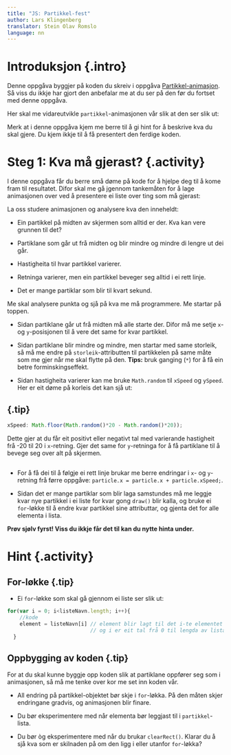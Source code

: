 ```yaml
---
title: "JS: Partikkel-fest"
author: Lars Klingenberg
translator: Stein Olav Romslo
language: nn
---
```



# Introduksjon {.intro}

Denne oppgåva byggjer på koden du skreiv i oppgåva
[Partikkel-animasjon](https://oppgaver.kidsakoder.no/web/partikkel_animasjon/partikkel_animasjon_nn). 
Så viss du ikkje har gjort den anbefalar me at du ser på den før du fortset 
med denne oppgåva.

Her skal me vidareutvikle `partikkel`-animasjonen vår slik at den ser slik ut:

<canvas id="canvas" width="500" height="500"></canvas>

<script>
        var canvas, ctx;
        var partikkelListe = [];

        window.onload = function(){
            canvas = document.getElementById("canvas");
            ctx = canvas.getContext("2d");
            setInterval(draw, 30);
        };

        //Teiknar og skyt particle opp
        function draw(){

            var particle = {
                x: 250,
                y: 250,
                xSpeed: Math.floor(Math.random()*20 - Math.random()*20),
                ySpeed: Math.floor(Math.random()*20 - Math.random()*20),
                size: 10

            };

            partikkelListe.push(particle);

            ctx.clearRect(0,0,500,500);


            for (var i=0; i<partikkelListe.length; i++) {
                particle = partikkelListe[i];



                ctx.fillStyle = 'red';
                ctx.fillRect(particle.x, particle.y,particle.size,particle.size);;

                particle.x = particle.x + particle.xSpeed;
                particle.y = particle.y + particle.ySpeed;

                particle.size = particle.size * 0.96;
            }

        }
</script>

Merk at i denne oppgåva kjem me berre til å gi hint for å beskrive kva du skal
gjere. Du kjem ikkje til å få presentert den ferdige koden.


# Steg 1: Kva må gjerast? {.activity}

I denne oppgåva får du berre små døme på kode for å hjelpe deg til å kome fram
til resultatet. Difor skal me gå jgennom tankemåten for å lage animasjonen over
ved å presentere ei liste over ting som må gjerast:

La oss studere animasjonen og analysere kva den inneheldt:

- Ein partikkel på midten av skjermen som alltid er der. Kva kan vere grunnen
  til det?

- Partiklane som går ut frå midten og blir mindre og mindre di lengre ut dei
  går.

- Hastigheita til hvar partikkel varierer.

- Retninga varierer, men ein partikkel beveger seg alltid i ei rett linje.

- Det er mange partiklar som blir til kvart sekund.

Me skal analysere punkta og sjå på kva me må programmere. Me startar på toppen.

- Sidan partiklane går ut frå midten må alle starte der. Difor må me setje `x`-
  og `y`-posisjonen til å vere det same for kvar partikkel.

- Sidan partiklane blir mindre og mindre, men startar med same storleik, så må
  me endre på `storleik`-attributten til partikkelen på same måte som me gjer
  når me skal flytte på den. __Tips:__ bruk ganging (`*`) for å få ein betre
  forminskingseffekt.

- Sidan hastigheita varierer kan me bruke `Math.random` til `xSpeed` og
  `ySpeed`. Her er eit døme på korleis det kan sjå ut:

## {.tip}

```js
xSpeed: Math.floor(Math.random()*20 - Math.random()*20));
```

Dette gjer at du får eit positivt eller negativt tal med varierande hastigheit
frå -20 til 20 i `x`-retning. Gjer det same for `y`-retninga for å få partiklane
til å bevege seg over alt på skjermen.

##

- For å få dei til å følgje ei rett linje brukar me berre endringar i `x`- og
  `y`-retning frå førre oppgåve: `particle.x = particle.x + particle.xSpeed;`.

- Sidan det er mange partiklar som blir laga samstundes må me leggje kvar nye
  partikkel i ei liste for kvar gong `draw()` blir kalla, og bruke ei
  `for`-løkke til å endre kvar partikkel sine attributtar, og gjenta det for
  alle elementa i lista.

__Prøv sjølv fyrst! Viss du ikkje får det til kan du nytte hinta under.__


# Hint {.activity}

## For-løkke {.tip}

- Ei `for`-løkke som skal gå gjennom ei liste ser slik ut:

```js
for(var i = 0; i<listeNavn.length; i++){
    //kode
    element = listeNavn[i] // element blir lagt til det i-te elementet i lista,
                           // og i er eit tal frå 0 til lengda av lista.
  }
```

## Oppbygging av koden {.tip}

For at du skal kunne byggje opp koden slik at partiklane oppfører seg som i
animasjonen, så må me tenke over kor me set inn koden vår.

- All endring på partikkel-objektet bør skje i `for`-løkka. På den måten skjer
  endringane gradvis, og animasjonen blir finare.

- Du bør eksperimentere med når elementa bør leggjast til i `partikkel`-lista.

- Du bør òg eksperimentere med når du brukar `clearRect()`. Klarar du å sjå kva
  som er skilnaden på om den ligg i eller utanfor `for`-løkka?
